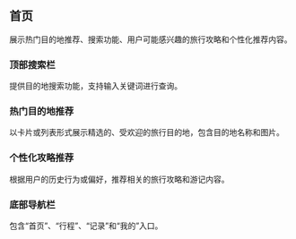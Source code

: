 ## 首页
展示热门目的地推荐、搜索功能、用户可能感兴趣的旅行攻略和个性化推荐内容。

### 顶部搜索栏
提供目的地搜索功能，支持输入关键词进行查询。
### 热门目的地推荐
以卡片或列表形式展示精选的、受欢迎的旅行目的地，包含目的地名称和图片。
### 个性化攻略推荐
根据用户的历史行为或偏好，推荐相关的旅行攻略和游记内容。
### 底部导航栏
包含“首页”、“行程”、“记录”和“我的”入口。